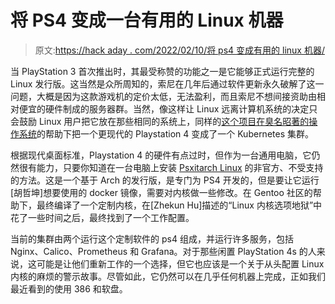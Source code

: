 # 将 PS4 变成一台有用的 Linux 机器

> 原文:[https://hack aday . com/2022/02/10/将 ps4 变成有用的 linux 机器/](https://hackaday.com/2022/02/10/turning-the-ps4-into-a-useful-linux-machine/)

当 PlayStation 3 首次推出时，其最受称赞的功能之一是它能够正式运行完整的 Linux 发行版。这当然是众所周知的，索尼在几年后通过软件更新永久破解了这一问题，大概是因为这款游戏机的定价太低，无法盈利，而且索尼不想间接资助由相对便宜的硬件制成的服务器群。当然，像这样让 Linux 远离计算机系统的决定只会鼓励 Linux 用户把它放在那些相同的系统上，同样的[这个项目在臭名昭著的操作系统](https://zhekunhu.xyz/ps4-kubernetes.html)的帮助下把一个更现代的 Playstation 4 变成了一个 Kubernetes 集群。

根据现代桌面标准，Playstation 4 的硬件有点过时，但作为一台通用电脑，它仍然很有能力，只要你知道在一台电脑上安装 [Psxitarch Linux](https://www.psx-place.com/threads/psxitarch-linux-released-by-psxita-team-adds-support-for-3d-graphics-bluetooth-wi-fi-more.17755/) 的非官方、不受支持的方法。这是一个基于 Arch 的发行版，是专门为 PS4 开发的，但是要让它运行[胡哲坤]想要使用的 docker 镜像，需要对内核做一些修改。在 Gentoo 社区的帮助下，最终编译了一个定制内核，在[Zhekun Hu]描述的“Linux 内核选项地狱”中花了一些时间之后，最终找到了一个工作配置。

当前的集群由两个运行这个定制软件的 ps4 组成，并运行许多服务，包括 Nginx、Calico、Prometheus 和 Grafana。对于那些闲置 PlayStation 4s 的人来说，这可能是让他们重新工作的一个选择，但它也应该是一个关于从头配置 Linux 内核的麻烦的警示故事。尽管如此，它仍然可以在几乎任何机器上完成，正如我们最近看到的使用 386 和软盘。